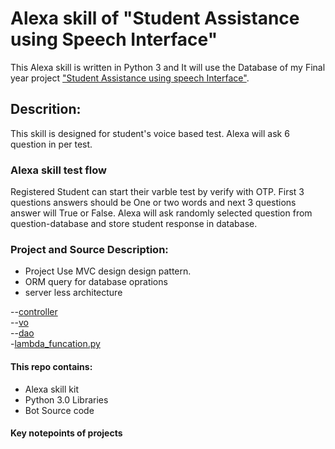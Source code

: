 # Alexa skill of "Student Assistance using Speech Interface"
This Alexa skill is written in Python 3 and It will use the Database of my Final year project ["Student Assistance using speech Interface"](https://github.com/RiteshSadhu/Student-Assistance-Using-Speech-Interface "Final year project").
 
## Descrition:
This skill is designed for student's voice based test. Alexa will ask 6 question in per test.

### Alexa skill test flow
Registered Student can start their varble test by verify with OTP.
First 3 questions answers should be One or two words and next 3 questions answer will True or False.
Alexa will ask randomly selected question from question-database and store student response in database.

### Project and Source Description:
* Project Use MVC design design pattern.
* ORM query for database oprations
* server less architecture


--[controller](https://github.com/RiteshSadhu/Alexa-Skill-Student-Assistance-Using-Speech-Interface/tree/main/controller)  
--[vo](https://github.com/RiteshSadhu/Alexa-Skill-Student-Assistance-Using-Speech-Interface/tree/main/vo)  
--[dao](https://github.com/RiteshSadhu/Alexa-Skill-Student-Assistance-Using-Speech-Interface/tree/main/dao)  
-[lambda_funcation.py](https://github.com/RiteshSadhu/Alexa-Skill-Student-Assistance-Using-Speech-Interface/blob/main/lambda_function.py)  





#### This repo contains:
* Alexa skill kit
* Python 3.0 Libraries
* Bot Source code

#### Key notepoints of projects

